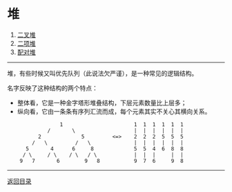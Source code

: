 # 堆
 1. [二叉堆](06-A.md)
 2. [二项堆](06-B.md)
 3. [配对堆](06-C.md)

___
堆，有些时候又叫优先队列（此说法欠严谨），是一种常见的逻辑结构。

名字反映了这种结构的两个特点：

 * 整体看，它是一种金字塔形堆叠结构，下层元素数量比上层多；
 * 纵向看，它由一条条有序列汇流而成，每个元素其实不关心其横向关系。

```
	             1                       1  1  1  1  1  1
	         /       \                   |  |  |  |  |  |
	      2             5         <=>    2  2  2  5  5  5
	    /   \         /   \              |  |  |  |  |  |
	  5       4      6     8             5  5  4  6  8  8
	 / \     / \    / \   / \            |  |  |     |  |
	9   7       6        9   8           9  7  6     9  8
```

---
[返回目录](../index.md)
